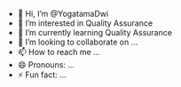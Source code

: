 - 👋 Hi, I’m @YogatamaDwi
- 👀 I’m interested in Quality Assurance
- 🌱 I’m currently learning Quality Assurance
- 💞️ I’m looking to collaborate on ...
- 📫 How to reach me ...
- 😄 Pronouns: ...
- ⚡ Fun fact: ...

<!---
YogatamaDwi/YogatamaDwi is a ✨ special ✨ repository because its `README.md` (this file) appears on your GitHub profile.
You can click the Preview link to take a look at your changes.
--->
